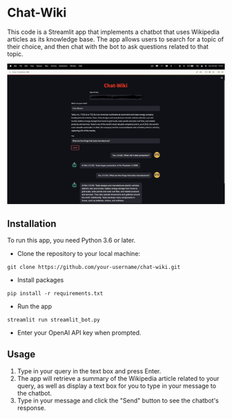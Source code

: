 # Chat-Wiki

<p>This code is a Streamlit app that implements a chatbot that uses Wikipedia articles as its knowledge base. The app allows users to search for a topic of their choice, and then chat with the bot to ask questions related to that topic. </p>

![Screenshot](chat-wiki.png)

## Installation

To run this app, you need Python 3.6 or later.

* Clone the repository to your local machine:

```
git clone https://github.com/your-username/chat-wiki.git
```

* Install packages

```
pip install -r requirements.txt
```

* Run the app

```
streamlit run streamlit_bot.py
```

* Enter your OpenAI API key when prompted.

## Usage
1. Type in your query in the text box and press Enter.
2. The app will retrieve a summary of the Wikipedia article related to your query, as well as display a text box for you to type in your message to the chatbot.
3. Type in your message and click the "Send" button to see the chatbot's response.


